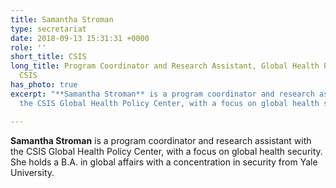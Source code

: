 ```yaml
---
title: Samantha Stroman
type: secretariat
date: 2018-09-13 15:31:31 +0000
role: ''
short_title: CSIS
long_title: Program Coordinator and Research Assistant, Global Health Policy Center,
  CSIS
has_photo: true
excerpt: "**Samantha Stroman** is a program coordinator and research assistant with
  the CSIS Global Health Policy Center, with a focus on global health security."

---
```

**Samantha Stroman** is a program coordinator and research assistant with the CSIS Global Health Policy Center, with a focus on global health security. She holds a B.A. in global affairs with a concentration in security from Yale University.